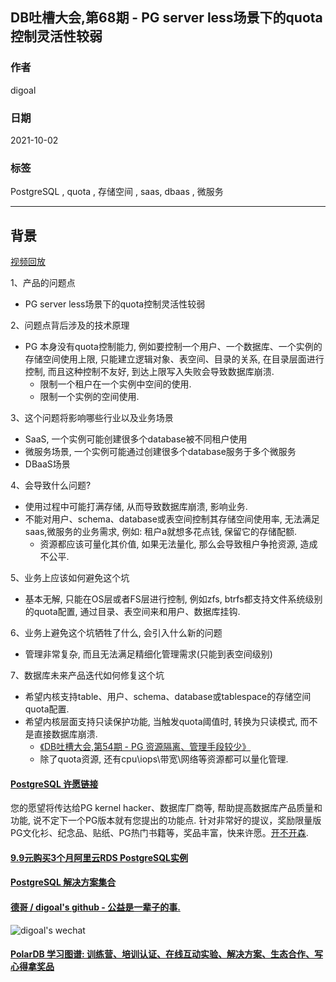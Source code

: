 ## DB吐槽大会,第68期 - PG server less场景下的quota控制灵活性较弱  
  
### 作者  
digoal  
  
### 日期  
2021-10-02  
  
### 标签  
PostgreSQL , quota , 存储空间 , saas, dbaas , 微服务    
  
----  
  
## 背景  
[视频回放]()  
  
1、产品的问题点  
- PG server less场景下的quota控制灵活性较弱  
  
2、问题点背后涉及的技术原理   
- PG 本身没有quota控制能力, 例如要控制一个用户、一个数据库、一个实例的存储空间使用上限, 只能建立逻辑对象、表空间、目录的关系, 在目录层面进行控制, 而且这种控制不友好, 到达上限写入失败会导致数据库崩溃.   
    - 限制一个租户在一个实例中空间的使用.   
    - 限制一个实例的空间使用.   
  
3、这个问题将影响哪些行业以及业务场景  
- SaaS, 一个实例可能创建很多个database被不同租户使用  
- 微服务场景, 一个实例可能通过创建很多个database服务于多个微服务  
- DBaaS场景  
  
4、会导致什么问题?  
- 使用过程中可能打满存储, 从而导致数据库崩溃, 影响业务.    
- 不能对用户、schema、database或表空间控制其存储空间使用率, 无法满足saas,微服务的业务需求, 例如: 租户a就想多花点钱, 保留它的存储配额.   
    - 资源都应该可量化其价值, 如果无法量化, 那么会导致租户争抢资源, 造成不公平.   
  
5、业务上应该如何避免这个坑  
- 基本无解, 只能在OS层或者FS层进行控制, 例如zfs, btrfs都支持文件系统级别的quota配置, 通过目录、表空间来和用户、数据库挂钩.   
  
6、业务上避免这个坑牺牲了什么, 会引入什么新的问题  
- 管理非常复杂, 而且无法满足精细化管理需求(只能到表空间级别)  
  
7、数据库未来产品迭代如何修复这个坑  
- 希望内核支持table、用户、schema、database或tablespace的存储空间quota配置.   
- 希望内核层面支持只读保护功能, 当触发quota阈值时, 转换为只读模式, 而不是直接数据库崩溃.  
    - [《DB吐槽大会,第54期 - PG 资源隔离、管理手段较少》](../202109/20210928_06.md)    
    - 除了quota资源, 还有cpu\iops\带宽\网络等资源都可以量化管理.    
    
  
#### [PostgreSQL 许愿链接](https://github.com/digoal/blog/issues/76 "269ac3d1c492e938c0191101c7238216")
您的愿望将传达给PG kernel hacker、数据库厂商等, 帮助提高数据库产品质量和功能, 说不定下一个PG版本就有您提出的功能点. 针对非常好的提议，奖励限量版PG文化衫、纪念品、贴纸、PG热门书籍等，奖品丰富，快来许愿。[开不开森](https://github.com/digoal/blog/issues/76 "269ac3d1c492e938c0191101c7238216").  
  
  
#### [9.9元购买3个月阿里云RDS PostgreSQL实例](https://www.aliyun.com/database/postgresqlactivity "57258f76c37864c6e6d23383d05714ea")
  
  
#### [PostgreSQL 解决方案集合](https://yq.aliyun.com/topic/118 "40cff096e9ed7122c512b35d8561d9c8")
  
  
#### [德哥 / digoal's github - 公益是一辈子的事.](https://github.com/digoal/blog/blob/master/README.md "22709685feb7cab07d30f30387f0a9ae")
  
  
![digoal's wechat](../pic/digoal_weixin.jpg "f7ad92eeba24523fd47a6e1a0e691b59")
  
  
#### [PolarDB 学习图谱: 训练营、培训认证、在线互动实验、解决方案、生态合作、写心得拿奖品](https://www.aliyun.com/database/openpolardb/activity "8642f60e04ed0c814bf9cb9677976bd4")
  
